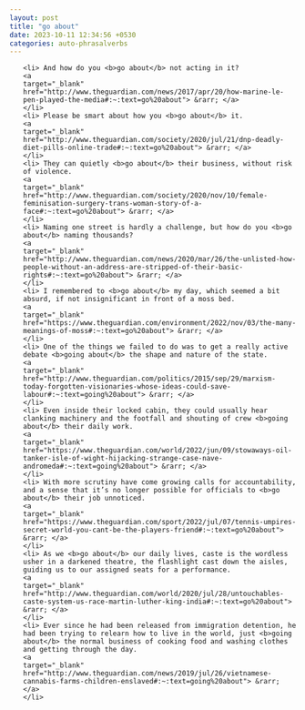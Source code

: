 ```yaml
---
layout: post
title: "go about"
date: 2023-10-11 12:34:56 +0530
categories: auto-phrasalverbs
---
```

<ol>

    <li> And how do you <b>go about</b> not acting in it?
    <a 
    target="_blank" 
    href="http://www.theguardian.com/news/2017/apr/20/how-marine-le-pen-played-the-media#:~:text=go%20about"> &rarr; </a>
    </li>
    <li> Please be smart about how you <b>go about</b> it.
    <a 
    target="_blank" 
    href="http://www.theguardian.com/society/2020/jul/21/dnp-deadly-diet-pills-online-trade#:~:text=go%20about"> &rarr; </a>
    </li>
    <li> They can quietly <b>go about</b> their business, without risk of violence.
    <a 
    target="_blank" 
    href="http://www.theguardian.com/society/2020/nov/10/female-feminisation-surgery-trans-woman-story-of-a-face#:~:text=go%20about"> &rarr; </a>
    </li>
    <li> Naming one street is hardly a challenge, but how do you <b>go about</b> naming thousands?
    <a 
    target="_blank" 
    href="http://www.theguardian.com/news/2020/mar/26/the-unlisted-how-people-without-an-address-are-stripped-of-their-basic-rights#:~:text=go%20about"> &rarr; </a>
    </li>
    <li> I remembered to <b>go about</b> my day, which seemed a bit absurd, if not insignificant in front of a moss bed.
    <a 
    target="_blank" 
    href="https://www.theguardian.com/environment/2022/nov/03/the-many-meanings-of-moss#:~:text=go%20about"> &rarr; </a>
    </li>
    <li> One of the things we failed to do was to get a really active debate <b>going about</b> the shape and nature of the state.
    <a 
    target="_blank" 
    href="http://www.theguardian.com/politics/2015/sep/29/marxism-today-forgotten-visionaries-whose-ideas-could-save-labour#:~:text=going%20about"> &rarr; </a>
    </li>
    <li> Even inside their locked cabin, they could usually hear clanking machinery and the footfall and shouting of crew <b>going about</b> their daily work.
    <a 
    target="_blank" 
    href="https://www.theguardian.com/world/2022/jun/09/stowaways-oil-tanker-isle-of-wight-hijacking-strange-case-nave-andromeda#:~:text=going%20about"> &rarr; </a>
    </li>
    <li> With more scrutiny have come growing calls for accountability, and a sense that it’s no longer possible for officials to <b>go about</b> their job unnoticed.
    <a 
    target="_blank" 
    href="https://www.theguardian.com/sport/2022/jul/07/tennis-umpires-secret-world-you-cant-be-the-players-friend#:~:text=go%20about"> &rarr; </a>
    </li>
    <li> As we <b>go about</b> our daily lives, caste is the wordless usher in a darkened theatre, the flashlight cast down the aisles, guiding us to our assigned seats for a performance.
    <a 
    target="_blank" 
    href="http://www.theguardian.com/world/2020/jul/28/untouchables-caste-system-us-race-martin-luther-king-india#:~:text=go%20about"> &rarr; </a>
    </li>
    <li> Ever since he had been released from immigration detention, he had been trying to relearn how to live in the world, just <b>going about</b> the normal business of cooking food and washing clothes and getting through the day.
    <a 
    target="_blank" 
    href="http://www.theguardian.com/news/2019/jul/26/vietnamese-cannabis-farms-children-enslaved#:~:text=going%20about"> &rarr; </a>
    </li>